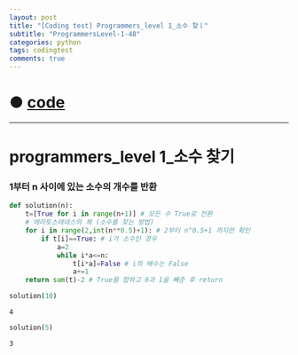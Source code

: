 ```yaml
---
layout: post
title: "[Coding test] Programmers_level 1_소수 찾ㅣ"
subtitle: "ProgrammersLevel-1-48"
categories: python
tags: codingtest
comments: true
---
```


# ● [code](https://github.com/JeongJaeyoung0/coding_test/blob/728210c06a19f6946519e8402e5dfcbeb853f894/210825_Programmers_level%201_%E1%84%89%E1%85%A9%E1%84%89%E1%85%AE%20%E1%84%8E%E1%85%A1%E1%86%BD%E1%84%80%E1%85%B5.ipynb)

***

# programmers_level 1_소수 찾기
### 1부터 n 사이에 있는 소수의 개수를 반환


```python
def solution(n):
    t=[True for i in range(n+1)] # 모든 수 True로 전환
    # 에라토스테네스의 체 (소수를 찾는 방법)
    for i in range(2,int(n**0.5)+1): # 2부터 n^0.5+1 까지만 확인
        if t[i]==True: # i가 소수인 경우
            a=2
            while i*a<=n:
                t[i*a]=False # i의 배수는 False
                a+=1
    return sum(t)-2 # True를 합하고 0과 1을 빼준 후 return
```


```python
solution(10)
```




    4




```python
solution(5)
```





    3
